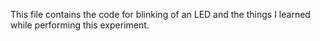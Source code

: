 This file contains the code for blinking of an LED and the things I learned while performing this experiment. 
